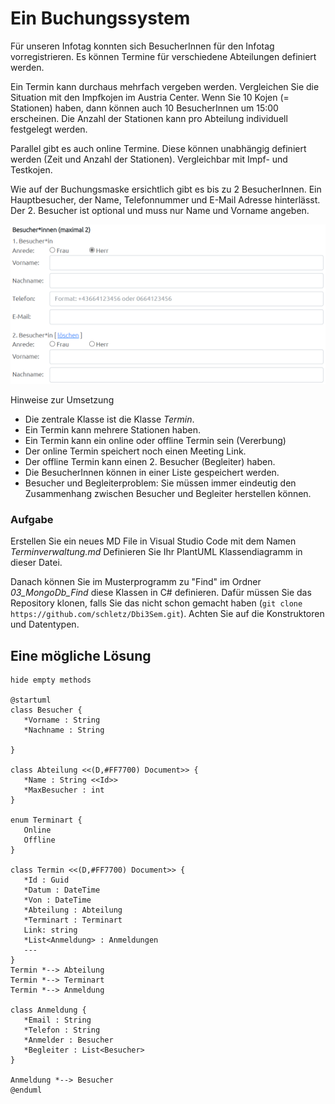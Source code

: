 # Ein Buchungssystem

Für unseren Infotag konnten sich BesucherInnen für
den Infotag vorregistrieren. Es können Termine für verschiedene Abteilungen definiert
werden.

Ein Termin kann durchaus mehrfach vergeben werden. Vergleichen Sie die Situation mit
den Impfkojen im Austria Center. Wenn Sie 10 Kojen (= Stationen) haben, dann können auch 10 BesucherInnen
um 15:00 erscheinen. Die Anzahl der Stationen kann pro Abteilung individuell festgelegt
werden.

Parallel gibt es auch online Termine. Diese können unabhängig definiert werden (Zeit und
Anzahl der Stationen). Vergleichbar mit Impf- und Testkojen.

Wie auf der Buchungsmaske ersichtlich gibt es bis zu 2 BesucherInnen. Ein Hauptbesucher,
der Name, Telefonnummer und E-Mail Adresse hinterlässt. Der 2. Besucher ist optional und muss nur Name und Vorname angeben.

![](terminbuchung_besuchermaske.png)

Hinweise zur Umsetzung
- Die zentrale Klasse ist die Klasse *Termin*.
- Ein Termin kann mehrere Stationen haben.
- Ein Termin kann ein online oder offline Termin sein (Vererbung)
- Der online Termin speichert noch einen Meeting Link.
- Der offline Termin kann einen 2. Besucher (Begleiter) haben.
- Die BesucherInnen können in einer Liste gespeichert werden.
- Besucher und Begleiterproblem: Sie müssen immer eindeutig den Zusammenhang zwischen
  Besucher und Begleiter herstellen können.

### Aufgabe

Erstellen Sie ein neues MD File in Visual Studio Code mit dem Namen *Terminverwaltung.md*
Definieren Sie Ihr PlantUML Klassendiagramm in dieser Datei.

Danach können Sie im Musterprogramm zu "Find" im Ordner *03_MongoDb_Find*
diese Klassen in C# definieren. Dafür müssen Sie das Repository klonen, falls Sie das
nicht schon gemacht haben (`git clone https://github.com/schletz/Dbi3Sem.git`). Achten Sie auf die Konstruktoren und Datentypen.

## Eine mögliche Lösung

```plantuml
hide empty methods

@startuml
class Besucher {
   *Vorname : String
   *Nachname : String
 
}

class Abteilung <<(D,#FF7700) Document>> {
   *Name : String <<Id>>
   *MaxBesucher : int
}

enum Terminart {
   Online
   Offline
}

class Termin <<(D,#FF7700) Document>> {
   *Id : Guid
   *Datum : DateTime
   *Von : DateTime
   *Abteilung : Abteilung
   *Terminart : Terminart
   Link: string
   *List<Anmeldung> : Anmeldungen
   ---
}
Termin *--> Abteilung
Termin *--> Terminart
Termin *--> Anmeldung

class Anmeldung {
   *Email : String
   *Telefon : String     
   *Anmelder : Besucher
   *Begleiter : List<Besucher>
}

Anmeldung *--> Besucher
@enduml
```
